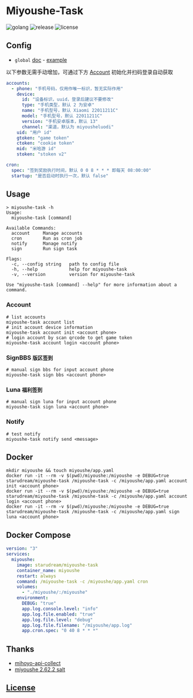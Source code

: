 # Miyoushe-Task

![golang](https://img.shields.io/github/actions/workflow/status/starudream/miyoushe-task/golang.yml?style=for-the-badge&logo=github&label=golang)
![release](https://img.shields.io/github/v/release/starudream/miyoushe-task?style=for-the-badge)
![license](https://img.shields.io/github/license/starudream/miyoushe-task?style=for-the-badge)

## Config

- `global` [doc](https://github.com/starudream/go-lib/blob/v2/README.md) - [example](https://github.com/starudream/go-lib/blob/v2/app.example.yaml)

以下参数无需手动增加，可通过下方 [Account](#account) 初始化并扫码登录自动获取

```yaml
accounts:
  - phone: "手机号码，仅用作唯一标识，暂无实际作用"
    device:
      id: "设备标识，uuid，登录后建议不要修改"
      type: "手机类型，默认 2 为安卓"
      name: "手机型号，默认 Xiaomi 22011211C"
      model: "手机型号，默认 22011211C"
      version: "手机安卓版本，默认 13"
      channel: "渠道，默认为 miyousheluodi"
    uid: "用户 id"
    gtoken: "game token"
    ctoken: "cookie token"
    mid: "米哈游 id"
    stoken: "stoken v2"

cron:
  spec: "签到奖励执行时间，默认 0 0 8 * * * 即每天 08:00:00"
  startup: "是否启动时执行一次，默认 false"
```

## Usage

```
> miyoushe-task -h
Usage:
  miyoushe-task [command]

Available Commands:
  account     Manage accounts
  cron        Run as cron job
  notify      Manage notify
  sign        Run sign task

Flags:
  -c, --config string   path to config file
  -h, --help            help for miyoushe-task
  -v, --version         version for miyoushe-task

Use "miyoushe-task [command] --help" for more information about a command.
```

### Account

```shell
# list accounts
miyoushe-task account list
# init account device information
miyoushe-task account init <account phone>
# login account by scan qrcode to get game token
miyoushe-task account login <account phone>
```

### SignBBS `版区签到`

```shell
# manual sign bbs for input account phone
miyoushe-task sign bbs <account phone>
```

### Luna `福利签到`

```shell
# manual sign luna for input account phone
miyoushe-task sign luna <account phone>
```

### Notify

```shell
# test notify
miyoushe-task notify send <message>
```

## Docker

```shell
mkdir miyoushe && touch miyoushe/app.yaml
docker run -it --rm -v $(pwd)/miyoushe:/miyoushe -e DEBUG=true starudream/miyoushe-task /miyoushe-task -c /miyoushe/app.yaml account init <account phone>
docker run -it --rm -v $(pwd)/miyoushe:/miyoushe -e DEBUG=true starudream/miyoushe-task /miyoushe-task -c /miyoushe/app.yaml account login <account phone>
docker run -it --rm -v $(pwd)/miyoushe:/miyoushe -e DEBUG=true starudream/miyoushe-task /miyoushe-task -c /miyoushe/app.yaml sign luna <account phone>
```

## Docker Compose

```yaml
version: "3"
services:
  miyoushe:
    image: starudream/miyoushe-task
    container_name: miyoushe
    restart: always
    command: /miyoushe-task -c /miyoushe/app.yaml cron
    volumes:
      - "./miyoushe/:/miyoushe"
    environment:
      DEBUG: "true"
      app.log.console.level: "info"
      app.log.file.enabled: "true"
      app.log.file.level: "debug"
      app.log.file.filename: "/miyoushe/app.log"
      app.cron.spec: "0 40 8 * * *"
```

## Thanks

- [mihoyo-api-collect](https://github.com/UIGF-org/mihoyo-api-collect)
- [miyoushe 2.62.2 salt](https://blog.starudream.cn/2023/11/09/miyoushe-salt-2.62.2/)

## [License](./LICENSE)
